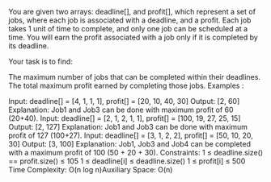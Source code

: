 You are given two arrays: deadline[], and profit[], which represent a set of jobs, where each job is associated with a deadline, and a profit. Each job takes 1 unit of time to complete, and only one job can be scheduled at a time. You will earn the profit associated with a job only if it is completed by its deadline.

Your task is to find:

The maximum number of jobs that can be completed within their deadlines.
The total maximum profit earned by completing those jobs.
Examples :

Input: deadline[] = [4, 1, 1, 1], profit[] = [20, 10, 40, 30]
Output: [2, 60]
Explanation: Job1 and Job3 can be done with maximum profit of 60 (20+40).
Input: deadline[] = [2, 1, 2, 1, 1], profit[] = [100, 19, 27, 25, 15]
Output: [2, 127]
Explanation: Job1 and Job3 can be done with maximum profit of 127 (100+27).
Input: deadline[] = [3, 1, 2, 2], profit[] = [50, 10, 20, 30]
Output: [3, 100]
Explanation: Job1, Job3 and Job4 can be completed with a maximum profit of 100 (50 + 20 + 30).
Constraints:
1 ≤ deadline.size() == profit.size() ≤ 105
1 ≤ deadline[i] ≤ deadline.size()
1 ≤ profit[i] ≤ 500
Time Complexity: O(n log n)Auxiliary Space: O(n)
